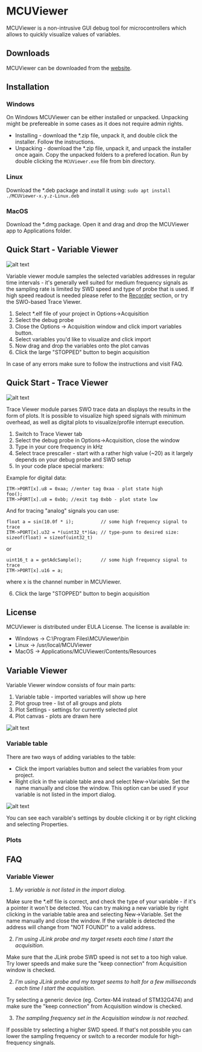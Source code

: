 # MCUViewer 

MCUViewer is a non-intrusive GUI debug tool for microcontrollers which allows to quickly visualize values of variables.


## Downloads

MCUViewer can be downloaded from the [website]("XXX"). 

## Installation

### Windows

On Windows MCUViewer can be either installed or unpacked. Unpacking might be prefereable in some cases as it does not require admin rights. 

* Installing - download the *.zip file, unpack it, and double click the installer. Follow the instructions.
* Unpacking - download the *.zip file, unpack it, and unpack the installer once again. Copy the unpacked folders to a prefered location. Run by double clicking the `MCUViewer.exe` file from bin directory. 

### Linux

Download the *.deb package and install it using:
`sudo apt install ./MCUViewer-x.y.z-Linux.deb`

### MacOS

Download the *.dmg package. Open it and drag and drop the MCUViewer app to Applications folder.


## Quick Start - Variable Viewer

![alt text](images/VarViewer_white.png)

Variable viewer module samples the selected variables addresses in regular time intervals - it's generally well suited for medium frequency signals as the sampling rate is limited by SWD speed and type of probe that is used. If high speed readout is needed please refer to the [Recorder](#recorder) section, or try the SWO-based Trace Viewer. 

1. Select *.elf file of your project in Options->Acquisition
2. Select the debug probe
3. Close the Options -> Acquisition window and click import variables button. 
4. Select variables you'd like to visualize and click import
5. Now drag and drop the variables onto the plot canvas
6. Click the large "STOPPED" button to begin acquisition

In case of any errors make sure to follow the instructions and visit FAQ.


## Quick Start - Trace Viewer

![alt text](images/TraceViewer_white.png)

Trace Viewer module parses SWO trace data an displays the results in the form of plots. It is possible to visualize high speed signals with minimum overhead, as well as digital plots to visualize/profile interrupt execution.

1. Switch to Trace Viewer tab
2. Select the debug probe in Options->Acquisition, close the window
3. Type in your core frequency in kHz
4. Select trace prescaller - start with a rather high value (~20) as it largely depends on your debug probe and SWD setup
5. In your code place special markers: 

Example for digital data: 
```
ITM->PORT[x].u8 = 0xaa; //enter tag 0xaa - plot state high
foo();
ITM->PORT[x].u8 = 0xbb; //exit tag 0xbb - plot state low
```
And for tracing "analog" signals you can use: 
```
float a = sin(10.0f * i);          // some high frequency signal to trace
ITM->PORT[x].u32 = *(uint32_t*)&a; // type-punn to desired size: sizeof(float) = sizeof(uint32_t)
```
or

```
uint16_t a = getAdcSample();       // some high frequency signal to trace
ITM->PORT[x].u16 = a;              
```

where x is the channel number in MCUViewer.

6. Click the large "STOPPED" button to begin acquisition



## License

MCUViewer is distributed under EULA License. The license is available in: 

* Windows -> C:\Program Files\MCUViewer\bin
* Linux -> /usr/local/MCUViewer
* MacOS -> Applications/MCUViewer/Contents/Resources
  

## Variable Viewer

Variable Viewer window consists of four main parts:

1. Variable table - imported variables will show up here
2. Plot group tree - list of all groups and plots
3. Plot Settings - settings for currently selected plot
4. Plot canvas - plots are drawn here

![alt text](VarViewer.png)

### Variable table

There are two ways of adding variables to the table:
* Click the import variables button and select the variables from your project.
* Right click in the variable table area and select New->Variable. Set the name manually and close the window. This option can be used if your variable is not listed in the import dialog.
  
![alt text](image.png)

You can see each varaible's settings by double clicking it or by right clicking and selecting Properties.





### Plots 




## FAQ 

### Variable Viewer

1. *My variable is not listed in the import dialog.*

Make sure the *.elf file is correct, and check the type of your variable - if it's a pointer it won't be detected. You can try making a new variable by right clicking in the variable table area and selecting New->Variable. Set the name manually and close the window. If the variable is detected the address will change from "NOT FOUND!" to a valid address.

2. *I'm using JLink probe and my target resets each time I start the acquisition.*

Make sure that the JLink probe SWD speed is not set to a too high value. Try lower speeds and make sure the "keep connection" from Acquisition window is checked.

2. *I'm using JLink probe and my target seems to halt for a few milliseconds each time I start the acquisition.*
   
Try selecting a generic device (eg. Cortex-M4 instead of STM32G474) and make sure the "keep connection" from Acquisition window is checked.

3. *The sampling frequency set in the Acquisition window is not reached.* 

If possible try selecting a higher SWD speed. If that's not possbile you can lower the sampling frequency or switch to a recorder module for high-frequency singnals. 
   













  

